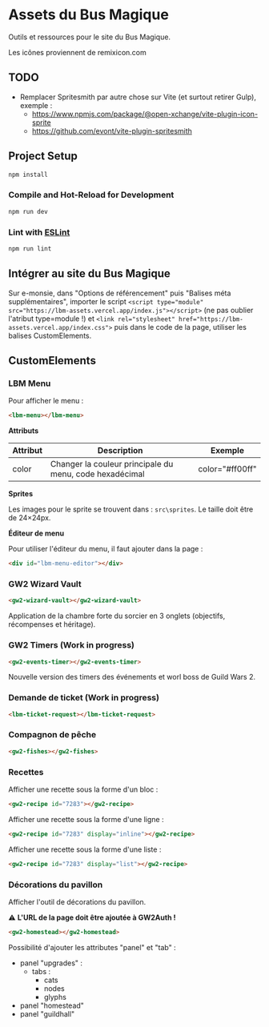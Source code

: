 # Assets du Bus Magique

Outils et ressources pour le site du Bus Magique.

Les icônes proviennent de remixicon.com

## TODO

- Remplacer Spritesmith par autre chose sur Vite (et surtout retirer Gulp), exemple :
    - https://www.npmjs.com/package/@open-xchange/vite-plugin-icon-sprite
    - https://github.com/evont/vite-plugin-spritesmith

## Project Setup

```sh
npm install
```

### Compile and Hot-Reload for Development

```sh
npm run dev
```

### Lint with [ESLint](https://eslint.org/)

```sh
npm run lint
```

## Intégrer au site du Bus Magique

Sur e-monsie, dans "Options de référencement" puis "Balises méta supplémentaires", importer le script `<script type="module" src="https://lbm-assets.vercel.app/index.js"></script>`
(ne pas oublier l'atribut type=module !) et `<link rel="stylesheet" href="https://lbm-assets.vercel.app/index.css">` puis dans le code de la page, utiliser les balises CustomElements.

## CustomElements

### LBM Menu

Pour afficher le menu :

```html
<lbm-menu></lbm-menu>
```

**Attributs**

| Attribut | Description                                             | Exemple         |
| -------- | ------------------------------------------------------- | --------------- |
| color    | Changer la couleur principale du menu, code hexadécimal | color="#ff00ff" |

**Sprites**

Les images pour le sprite se trouvent dans : `src\sprites`. Le taille doit être de 24&times;24px.

**Éditeur de menu**

Pour utiliser l'éditeur du menu, il faut ajouter dans la page :

```html
<div id="lbm-menu-editor"></div>
```

### GW2 Wizard Vault

```html
<gw2-wizard-vault></gw2-wizard-vault>
```

Application de la chambre forte du sorcier en 3 onglets (objectifs, récompenses et héritage).

### GW2 Timers (Work in progress)

```html
<gw2-events-timer></gw2-events-timer>
```

Nouvelle version des timers des événements et worl boss de Guild Wars 2.

### Demande de ticket (Work in progress)

```html
<lbm-ticket-request></lbm-ticket-request>
```

### Compagnon de pêche

```html
<gw2-fishes></gw2-fishes>
```

### Recettes

Afficher une recette sous la forme d'un bloc :

```html
<gw2-recipe id="7283"></gw2-recipe>
```

Afficher une recette sous la forme d'une ligne :

```html
<gw2-recipe id="7283" display="inline"></gw2-recipe>
```

Afficher une recette sous la forme d'une liste :

```html
<gw2-recipe id="7283" display="list"></gw2-recipe>
```

### Décorations du pavillon

Afficher l'outil de décorations du pavillon.

⚠️ **L'URL de la page doit être ajoutée à GW2Auth !**

```html
<gw2-homestead></gw2-homestead>
```

Possibilité d'ajouter les attributes "panel" et "tab" :

- panel "upgrades" :
    - tabs :
        - cats
        - nodes
        - glyphs
- panel "homestead"
- panel "guildhall"
